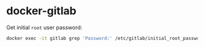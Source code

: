 # docker-gitlab

Get initial `root` user password:
```sh
docker exec -it gitlab grep 'Password:' /etc/gitlab/initial_root_password
```
